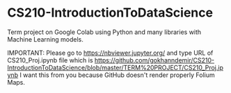 # CS210-IntroductionToDataScience
Term project on Google Colab using Python and many libraries with Machine Learning models.

IMPORTANT: Please go to https://nbviewer.jupyter.org/ and type URL of CS210_Proj.ipynb file which is https://github.com/gokhanndemir/CS210-IntroductionToDataScience/blob/master/TERM%20PROJECT/CS210_Proj.ipynb
I want this from you because GitHub doesn't render properly Folium Maps.
